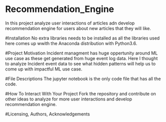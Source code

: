 # Recommendation_Engine

In this project analyze user interactions of articles adn develop recommendation engine for users about new articles that they will like.

#Installation
No extra libraries needs to be installed as all the libraries used here comes up wwith the Anaconda distribution with Python3.6.

#Project Motivation
Incident managment has huge oppertunity around ML use case as these get generated from huge event log data. Here I thought to analyze Incident event data to see what hidden patterns will help us to come up with impactful ML use case.

#File Descriptions
The jupyter notebook is the only code file that has all the code.

#How To Interact With Your Project
Fork the repository and contribute on other ideas to analyze for more user interactions and develop recommendation engine.

#Licensing, Authors, Acknowledgements


